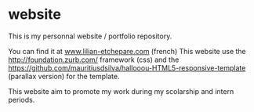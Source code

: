 # website
This is my personnal website / portfolio repository.

You can find it at www.lilian-etchepare.com (french)
This website use the http://foundation.zurb.com/ framework (css) and the https://github.com/mauritiusdsilva/hallooou-HTML5-responsive-template (parallax version) for the template.

This website aim to promote my work during my scolarship and intern periods.

